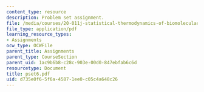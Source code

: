 ```yaml
---
content_type: resource
description: Problem set assignment.
file: /media/courses/20-011j-statistical-thermodynamics-of-biomolecular-systems-be-011j-spring-2004/d735e0f65f6a45871ee0c05c4a648c26_pset6.pdf
file_type: application/pdf
learning_resource_types:
- Assignments
ocw_type: OCWFile
parent_title: Assignments
parent_type: CourseSection
parent_uid: 1ac9b6b8-c28c-903e-00d0-847ebfab6c6d
resourcetype: Document
title: pset6.pdf
uid: d735e0f6-5f6a-4587-1ee0-c05c4a648c26
---
```

